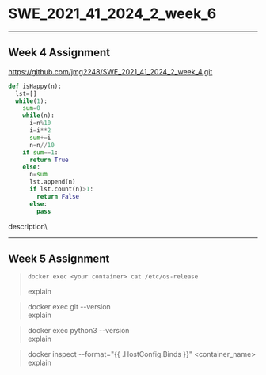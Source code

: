 # SWE_2021_41_2024_2_week_6

---

## Week 4 Assignment
https://github.com/jmg2248/SWE_2021_41_2024_2_week_4.git

```python
def isHappy(n):
  lst=[]
  while(1):
    sum=0
    while(n):
      i=n%10
      i=i**2
      sum+=i
      n=n//10
    if sum==1:
      return True
    else:
      n=sum
      lst.append(n)
      if lst.count(n)>1:
        return False
      else:
        pass
```

description\

---

## Week 5 Assignment
> ```console
> docker exec <your container> cat /etc/os-release
> ```
> explain

> docker exec <your container> git --version \
> explain

> docker exec <your container> python3 --version \
> explain

> docker inspect --format="{{ .HostConfig.Binds }}" <container_name> \
> explain
